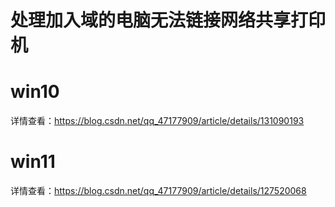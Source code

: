 # 处理加入域的电脑无法链接网络共享打印机

# win10
详情查看：https://blog.csdn.net/qq_47177909/article/details/131090193

# win11

详情查看：https://blog.csdn.net/qq_47177909/article/details/127520068
